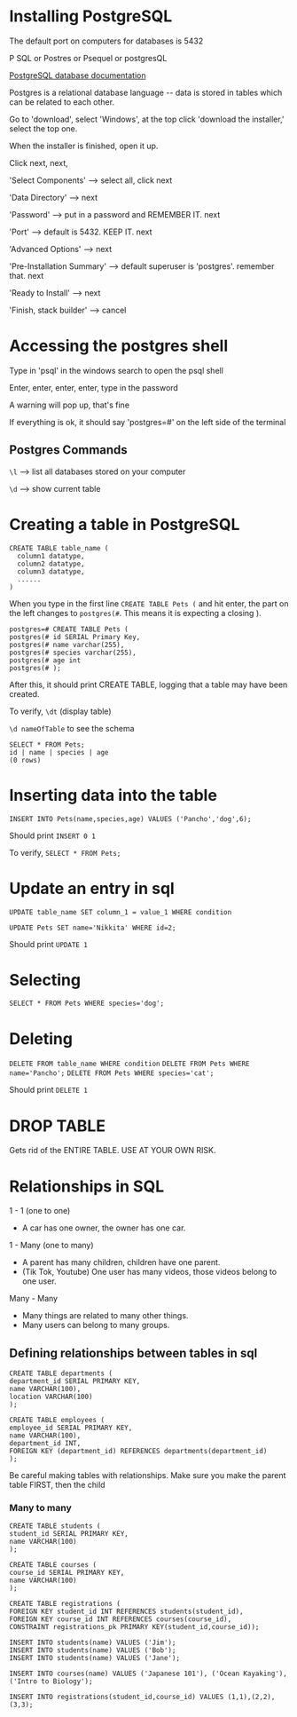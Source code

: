 # Installing PostgreSQL
The default port on computers for databases is 5432

P SQL or Postres or Psequel or postgresQL

<a href="https://www.postgresql.org/">PostgreSQL database documentation</a>

Postgres is a relational database language -- data is stored in tables which can be related to each other.

Go to 'download', select 'Windows', at the top click 'download the installer,' select the top one.

When the installer is finished, open it up.

Click next, next, 

'Select Components' --> select all, click next

'Data Directory' --> next

'Password' --> put in a password and REMEMBER IT. next

'Port' --> default is 5432. KEEP IT. next 

'Advanced Options' --> next 

'Pre-Installation Summary' --> default superuser is 'postgres'. remember that. next

'Ready to Install' --> next

'Finish, stack builder' --> cancel

# Accessing the postgres shell
Type in 'psql' in the windows search to open the psql shell

Enter, enter, enter, enter, type in the password

A warning will pop up, that's fine 

If everything is ok, it should say 'postgres=#' on the left side of the terminal

## Postgres Commands 
`\l` --> list all databases stored on your computer 

`\d` --> show current table 

# Creating a table in PostgreSQL 

    CREATE TABLE table_name (
      column1 datatype,
      column2 datatype,
      column3 datatype,
      ......
    )

When you type in the first line `CREATE TABLE Pets (` and hit enter, the part on the left changes to `postgres(#`. This means it is expecting a closing ). 

    postgres=# CREATE TABLE Pets (
    postgres(# id SERIAL Primary Key,
    postgres(# name varchar(255),
    postgres(# species varchar(255),
    postgres(# age int
    postgres(# );

After this, it should print CREATE TABLE, logging that a table may have been created. 

To verify, `\dt` (display table)

`\d nameOfTable` to see the schema

    SELECT * FROM Pets; 
    id | name | species | age
    (0 rows)
  
# Inserting data into the table
`INSERT INTO Pets(name,species,age) VALUES ('Pancho','dog',6);`

Should print `INSERT 0 1`

To verify, `SELECT * FROM Pets;`

# Update an entry in sql
`UPDATE table_name SET column_1 = value_1 WHERE condition`

`UPDATE Pets SET name='Nikkita' WHERE id=2;`

Should print `UPDATE 1`

# Selecting 
`SELECT * FROM Pets WHERE species='dog';`

# Deleting 
`DELETE FROM table_name WHERE condition`
`DELETE FROM Pets WHERE name='Pancho';`
`DELETE FROM Pets WHERE species='cat';`

Should print `DELETE 1`

# DROP TABLE
Gets rid of the ENTIRE TABLE. USE AT YOUR OWN RISK.

# Relationships in SQL
1 - 1 (one to one)
- A car has one owner, the owner has one car. 

1 - Many (one to many)
- A parent has many children, children have one parent. 
- (Tik Tok, Youtube) One user has many videos, those videos belong to one user.

Many - Many 
- Many things are related to many other things. 
- Many users can belong to many groups. 

## Defining relationships between tables in sql 

    CREATE TABLE departments (
    department_id SERIAL PRIMARY KEY,
    name VARCHAR(100),
    location VARCHAR(100)
    );

    CREATE TABLE employees (
    employee_id SERIAL PRIMARY KEY,
    name VARCHAR(100),
    department_id INT,
    FOREIGN KEY (department_id) REFERENCES departments(department_id)
    );

Be careful making tables with relationships. Make sure you make the parent table FIRST, then the child 

### Many to many 
    CREATE TABLE students (
    student_id SERIAL PRIMARY KEY,
    name VARCHAR(100)
    );
    
    CREATE TABLE courses (
    course_id SERIAL PRIMARY KEY,
    name VARCHAR(100)
    );
    
    CREATE TABLE registrations (
    FOREIGN KEY student_id INT REFERENCES students(student_id),
    FOREIGN KEY course_id INT REFERENCES courses(course_id),
    CONSTRAINT registrations_pk PRIMARY KEY(student_id,course_id));
    
    INSERT INTO students(name) VALUES ('Jim');
    INSERT INTO students(name) VALUES ('Bob');
    INSERT INTO students(name) VALUES ('Jane');

    INSERT INTO courses(name) VALUES ('Japanese 101'), ('Ocean Kayaking'), ('Intro to Biology');

    INSERT INTO registrations(student_id,course_id) VALUES (1,1),(2,2),(3,3);
